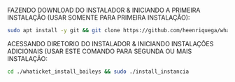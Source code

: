 FAZENDO DOWNLOAD DO INSTALADOR & INICIANDO A PRIMEIRA INSTALAÇÃO (USAR SOMENTE PARA PRIMEIRA INSTALAÇÃO):

```bash
sudo apt install -y git && git clone https://github.com/heenriquega/whaticket_install_baileys.git && sudo chmod -R 777 whaticket_install_baileys && cd whaticket_install_baileys && sudo ./install_primaria
```

ACESSANDO DIRETORIO DO INSTALADOR & INICIANDO INSTALAÇÕES ADICIONAIS (USAR ESTE COMANDO PARA SEGUNDA OU MAIS INSTALAÇÃO:
```bash
cd ./whaticket_install_baileys && sudo ./install_instancia
```

